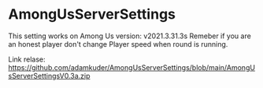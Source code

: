 # AmongUsServerSettings
This setting works on Among Us version: v2021.3.31.3s
Remeber if you are an honest player don't change Player speed when round is running.

Link relase:  https://github.com/adamkuder/AmongUsServerSettings/blob/main/AmongUsServerSettingsV0.3a.zip


